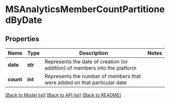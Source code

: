 # MSAnalyticsMemberCountPartitionedByDate


## Properties
Name | Type | Description | Notes
------------ | ------------- | ------------- | -------------
**date** | **str** | Represents the date of creation (or addition) of members into the platform | 
**count** | **int** | Represents the number of members that were added on that particular date | 

[[Back to Model list]](../README.md#documentation-for-models) [[Back to API list]](../README.md#documentation-for-api-endpoints) [[Back to README]](../README.md)



